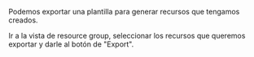 Podemos exportar una plantilla para generar recursos que tengamos creados.

Ir a la vista de resource group, seleccionar los recursos que queremos exportar y darle al botón de "Export".
